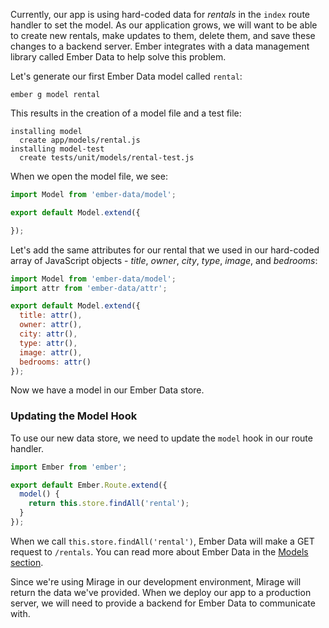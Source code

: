 Currently, our app is using hard-coded data for _rentals_ in the `index` route handler to set the model.
As our application grows, we will want to be able to create new rentals,
make updates to them, delete them, and save these changes to a backend server.
Ember integrates with a data management library called Ember Data to help solve this problem.

Let's generate our first Ember Data model called `rental`:

```shell
ember g model rental
```

This results in the creation of a model file and a test file:

```shell
installing model
  create app/models/rental.js
installing model-test
  create tests/unit/models/rental-test.js
```

When we open the model file, we see:

```app/models/rental.js
import Model from 'ember-data/model';

export default Model.extend({

});
```

Let's add the same attributes for our rental that we used in our hard-coded array of JavaScript objects -
_title_, _owner_, _city_, _type_, _image_, and _bedrooms_:

```app/models/rental.js
import Model from 'ember-data/model';
import attr from 'ember-data/attr';

export default Model.extend({
  title: attr(),
  owner: attr(),
  city: attr(),
  type: attr(),
  image: attr(),
  bedrooms: attr()
});
```

Now we have a model in our Ember Data store.

### Updating the Model Hook

To use our new data store, we need to update the `model` hook in our route handler.

```app/routes/index.js
import Ember from 'ember';

export default Ember.Route.extend({
  model() {
    return this.store.findAll('rental');
  }
});
```

When we call `this.store.findAll('rental')`, Ember Data will make a GET request to `/rentals`.
You can read more about Ember Data in the [Models section](../models/).

Since we're using Mirage in our development environment, Mirage will return the data we've provided.
When we deploy our app to a production server, we will need to provide a backend for Ember Data to communicate with.
